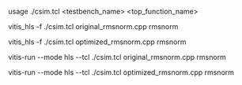 usage ./csim.tcl <testbench_name> <top_function_name>


vitis_hls -f ./csim.tcl original_rmsnorm.cpp rmsnorm


vitis_hls -f ./csim.tcl optimized_rmsnorm.cpp rmsnorm


vitis-run --mode hls --tcl ./csim.tcl original_rmsnorm.cpp rmsnorm


vitis-run --mode hls --tcl ./csim.tcl optimized_rmsnorm.cpp rmsnorm
